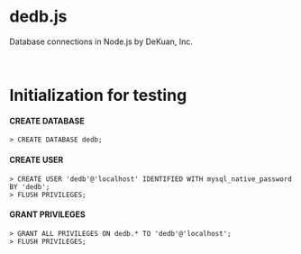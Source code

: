 # dedb.js
Database connections in Node.js by DeKuan, Inc.

<br />


# Initialization for testing

#### CREATE DATABASE

```
> CREATE DATABASE dedb;
```

#### CREATE USER

```
> CREATE USER 'dedb'@'localhost' IDENTIFIED WITH mysql_native_password BY 'dedb';
> FLUSH PRIVILEGES;
```

#### GRANT PRIVILEGES

```
> GRANT ALL PRIVILEGES ON dedb.* TO 'dedb'@'localhost';
> FLUSH PRIVILEGES;
```



